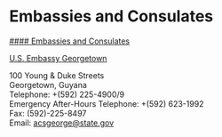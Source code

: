 # Embassies and Consulates

[#### Embassies and Consulates](javascript:void(0); "Embassies and Consulates")

[U.S. Embassy Georgetown](https://gy.usembassy.gov/embassy/georgetown/)

100 Young & Duke Streets  
Georgetown, Guyana  
Telephone: +(592) 225-4900/9  
Emergency After-Hours Telephone: +(592) 623-1992  
Fax: (592)-225-8497  
Email: [acsgeorge@state.gov](mailto:acsgeorge@state.gov)